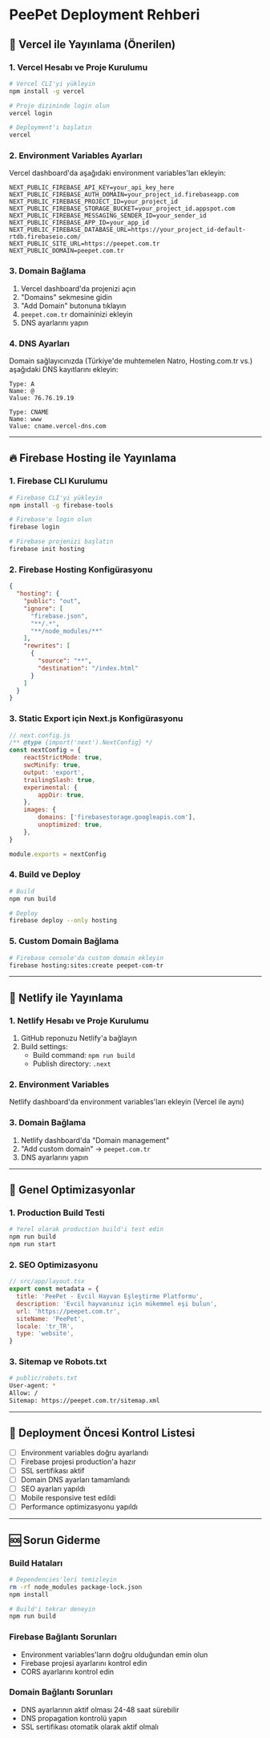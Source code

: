 # PeePet Deployment Rehberi

## 🚀 Vercel ile Yayınlama (Önerilen)

### 1. Vercel Hesabı ve Proje Kurulumu

```bash
# Vercel CLI'yi yükleyin
npm install -g vercel

# Proje dizininde login olun
vercel login

# Deployment'ı başlatın
vercel
```

### 2. Environment Variables Ayarları

Vercel dashboard'da aşağıdaki environment variables'ları ekleyin:

```
NEXT_PUBLIC_FIREBASE_API_KEY=your_api_key_here
NEXT_PUBLIC_FIREBASE_AUTH_DOMAIN=your_project_id.firebaseapp.com
NEXT_PUBLIC_FIREBASE_PROJECT_ID=your_project_id
NEXT_PUBLIC_FIREBASE_STORAGE_BUCKET=your_project_id.appspot.com
NEXT_PUBLIC_FIREBASE_MESSAGING_SENDER_ID=your_sender_id
NEXT_PUBLIC_FIREBASE_APP_ID=your_app_id
NEXT_PUBLIC_FIREBASE_DATABASE_URL=https://your_project_id-default-rtdb.firebaseio.com/
NEXT_PUBLIC_SITE_URL=https://peepet.com.tr
NEXT_PUBLIC_DOMAIN=peepet.com.tr
```

### 3. Domain Bağlama

1. Vercel dashboard'da projenizi açın
2. "Domains" sekmesine gidin
3. "Add Domain" butonuna tıklayın
4. `peepet.com.tr` domaininizi ekleyin
5. DNS ayarlarını yapın

### 4. DNS Ayarları

Domain sağlayıcınızda (Türkiye'de muhtemelen Natro, Hosting.com.tr vs.) aşağıdaki DNS kayıtlarını ekleyin:

```
Type: A
Name: @
Value: 76.76.19.19

Type: CNAME
Name: www
Value: cname.vercel-dns.com
```

---

## 🔥 Firebase Hosting ile Yayınlama

### 1. Firebase CLI Kurulumu

```bash
# Firebase CLI'yi yükleyin
npm install -g firebase-tools

# Firebase'e login olun
firebase login

# Firebase projenizi başlatın
firebase init hosting
```

### 2. Firebase Hosting Konfigürasyonu

```json
{
  "hosting": {
    "public": "out",
    "ignore": [
      "firebase.json",
      "**/.*",
      "**/node_modules/**"
    ],
    "rewrites": [
      {
        "source": "**",
        "destination": "/index.html"
      }
    ]
  }
}
```

### 3. Static Export için Next.js Konfigürasyonu

```javascript
// next.config.js
/** @type {import('next').NextConfig} */
const nextConfig = {
    reactStrictMode: true,
    swcMinify: true,
    output: 'export',
    trailingSlash: true,
    experimental: {
        appDir: true,
    },
    images: {
        domains: ['firebasestorage.googleapis.com'],
        unoptimized: true,
    },
}

module.exports = nextConfig
```

### 4. Build ve Deploy

```bash
# Build
npm run build

# Deploy
firebase deploy --only hosting
```

### 5. Custom Domain Bağlama

```bash
# Firebase console'da custom domain ekleyin
firebase hosting:sites:create peepet-com-tr
```

---

## 📱 Netlify ile Yayınlama

### 1. Netlify Hesabı ve Proje Kurulumu

1. GitHub reponuzu Netlify'a bağlayın
2. Build settings:
   - Build command: `npm run build`
   - Publish directory: `.next`

### 2. Environment Variables

Netlify dashboard'da environment variables'ları ekleyin (Vercel ile aynı)

### 3. Domain Bağlama

1. Netlify dashboard'da "Domain management"
2. "Add custom domain" → `peepet.com.tr`
3. DNS ayarlarını yapın

---

## 🔧 Genel Optimizasyonlar

### 1. Production Build Testi

```bash
# Yerel olarak production build'i test edin
npm run build
npm run start
```

### 2. SEO Optimizasyonu

```javascript
// src/app/layout.tsx
export const metadata = {
  title: 'PeePet - Evcil Hayvan Eşleştirme Platformu',
  description: 'Evcil hayvanınız için mükemmel eşi bulun',
  url: 'https://peepet.com.tr',
  siteName: 'PeePet',
  locale: 'tr_TR',
  type: 'website',
}
```

### 3. Sitemap ve Robots.txt

```bash
# public/robots.txt
User-agent: *
Allow: /
Sitemap: https://peepet.com.tr/sitemap.xml
```

---

## 🚨 Deployment Öncesi Kontrol Listesi

- [ ] Environment variables doğru ayarlandı
- [ ] Firebase projesi production'a hazır
- [ ] SSL sertifikası aktif
- [ ] Domain DNS ayarları tamamlandı
- [ ] SEO ayarları yapıldı
- [ ] Mobile responsive test edildi
- [ ] Performance optimizasyonu yapıldı

---

## 🆘 Sorun Giderme

### Build Hataları

```bash
# Dependencies'leri temizleyin
rm -rf node_modules package-lock.json
npm install

# Build'i tekrar deneyin
npm run build
```

### Firebase Bağlantı Sorunları

- Environment variables'ların doğru olduğundan emin olun
- Firebase projesi ayarlarını kontrol edin
- CORS ayarlarını kontrol edin

### Domain Bağlantı Sorunları

- DNS ayarlarının aktif olması 24-48 saat sürebilir
- DNS propagation kontrolü yapın
- SSL sertifikası otomatik olarak aktif olmalı 